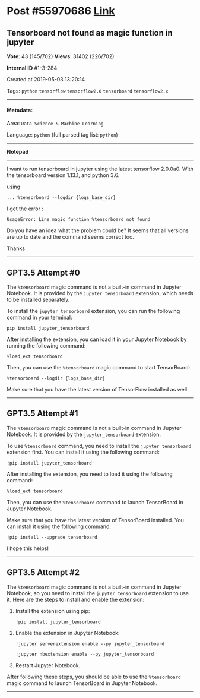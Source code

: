 
# Post \#55970686 [Link](https://stackoverflow.com/questions/55970686/)

## Tensorboard not found as magic function in jupyter

**Vote**: 43 (145/702) **Views**: 31402 (226/702) 

**Internal ID** \#1-3-284

Created at 2019-05-03 13:20:14

Tags: `python` `tensorflow` `tensorflow2.0` `tensorboard` `tensorflow2.x`

----------

#### Metadata:

Area: `Data Science & Machine Learning`

Language: `python` (full parsed tag list: `python`)

----------

**Notepad**


----------

I want to run tensorboard in jupyter using the latest tensorflow 2.0.0a0. 
With the tensorboard version 1.13.1, and python 3.6. 

using 

`... %tensorboard --logdir {logs_base_dir}`

I get the error :

`UsageError: Line magic function %tensorboard not found`

Do you have an idea what the problem could be? It seems that all versions are up to date and the command seems correct too. 

Thanks


----------
        
## GPT3.5 Attempt \#0

The `%tensorboard` magic command is not a built-in command in Jupyter Notebook. It is provided by the `jupyter_tensorboard` extension, which needs to be installed separately. 

To install the `jupyter_tensorboard` extension, you can run the following command in your terminal:

```
pip install jupyter_tensorboard
```

After installing the extension, you can load it in your Jupyter Notebook by running the following command:

```
%load_ext tensorboard
```

Then, you can use the `%tensorboard` magic command to start TensorBoard:

```
%tensorboard --logdir {logs_base_dir}
```

Make sure that you have the latest version of TensorFlow installed as well.

--------

## GPT3.5 Attempt \#1

The `%tensorboard` magic command is not a built-in command in Jupyter Notebook. It is provided by the `jupyter_tensorboard` extension. 

To use `%tensorboard` command, you need to install the `jupyter_tensorboard` extension first. You can install it using the following command:

```
!pip install jupyter_tensorboard
```

After installing the extension, you need to load it using the following command:

```
%load_ext tensorboard
```

Then, you can use the `%tensorboard` command to launch TensorBoard in Jupyter Notebook.

Make sure that you have the latest version of TensorBoard installed. You can install it using the following command:

```
!pip install --upgrade tensorboard
```

I hope this helps!

--------

## GPT3.5 Attempt \#2

The `%tensorboard` magic command is not a built-in command in Jupyter Notebook, so you need to install the `jupyter_tensorboard` extension to use it. Here are the steps to install and enable the extension:

1. Install the extension using pip:

   ```
   !pip install jupyter_tensorboard
   ```

2. Enable the extension in Jupyter Notebook:

   ```
   !jupyter serverextension enable --py jupyter_tensorboard
   ```

   ```
   !jupyter nbextension enable --py jupyter_tensorboard
   ```

3. Restart Jupyter Notebook.

After following these steps, you should be able to use the `%tensorboard` magic command to launch TensorBoard in Jupyter Notebook.

--------

